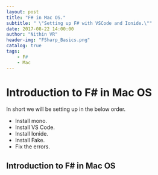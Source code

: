 ```yaml
---
layout: post
title: "F# in Mac OS."
subtitle: " \"Setting up F# with VSCode and Ionide.\""
date: 2017-08-22 14:00:00
author: "Nithin VR"
header-img: "FSharp_Basics.png"
catalog: true
tags:
    - F#
    - Mac
---
```

# Introduction to F# in Mac OS
In short we will be setting up in the below order.
- Install mono.
- Install VS Code.
- Install Ionide.
- Install Fake.
- Fix the errors.
## Introduction to F# in Mac OS